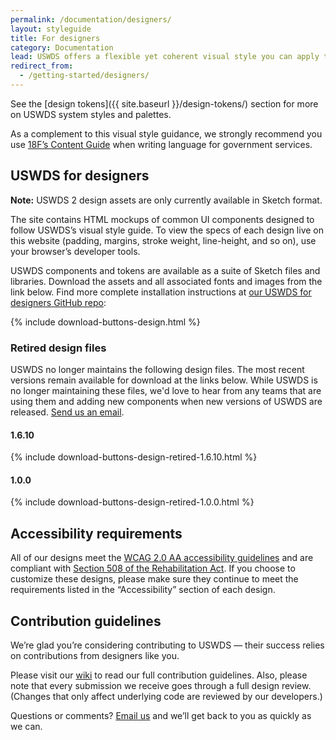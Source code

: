 ```yaml
---
permalink: /documentation/designers/
layout: styleguide
title: For designers
category: Documentation
lead: USWDS offers a flexible yet coherent visual style you can apply to any government website. Our visual style offers a clean, modern aesthetic that meets high standards of usability and accessibility while promoting credibility and trust.
redirect_from:
  - /getting-started/designers/
---
```


See the [design tokens]({{ site.baseurl }}/design-tokens/) section for more on USWDS system styles and palettes.

As a complement to this visual style guidance, we strongly recommend you use [18F’s Content Guide](https://pages.18f.gov/content-guide/) when writing language for government services.

## USWDS for designers

<div class="site-note"><strong>Note:</strong> USWDS 2 design assets are only currently available in Sketch format.</div>

The site contains HTML mockups of common UI components designed to follow USWDS’s visual style guide. To view the specs of each design live on this website (padding, margins, stroke weight, line-height, and so on), use your browser’s developer tools.

USWDS components and tokens are available as a suite of Sketch files and libraries. Download the assets and all associated fonts and images from the link below. Find more complete installation instructions at [our USWDS for designers GitHub repo](https://www.github.com/uswds/uswds-for-designers):

{% include download-buttons-design.html %}

### Retired design files
USWDS no longer maintains the following design files. The most recent versions remain available for download at the links below. While USWDS is no longer maintaining these files, we'd love to hear from any teams that are using them and adding new components when new versions of USWDS are released. [Send us an email](mailto:@uswds@gsa.gov).

#### 1.6.10
{% include download-buttons-design-retired-1.6.10.html %}

#### 1.0.0
{% include download-buttons-design-retired-1.0.0.html %}

## Accessibility requirements

All of our designs meet the [WCAG 2.0 AA accessibility guidelines](https://www.w3.org/TR/WCAG20/) and are compliant with [Section 508 of the Rehabilitation Act](http://www.section508.gov/). If you choose to customize these designs, please make sure they continue to meet the requirements listed in the “Accessibility” section of each design.

## Contribution guidelines

We’re glad you’re considering contributing to USWDS — their success relies on contributions from designers like you.

Please visit our [wiki](https://github.com/uswds/uswds/wiki/Contribution-Guidelines:-Design) to read our full contribution guidelines. Also, please note that every submission we receive goes through a full design review. (Changes that only affect underlying code are reviewed by our developers.)

Questions or comments? [Email us](mailto:uswds@gsa.gov) and we’ll get back to you as quickly as we can.
